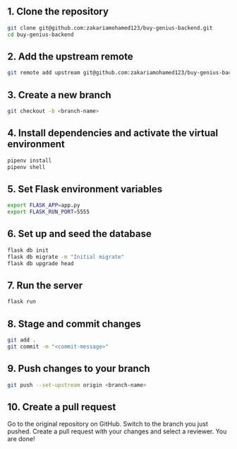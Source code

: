 ## 1. Clone the repository
```bash
git clone git@github.com:zakariamohamed123/buy-genius-backend.git
cd buy-genius-backend
```
## 2. Add the upstream remote
```bash
git remote add upstream git@github.com:zakariamohamed123/buy-genius-backend.git
```
## 3. Create a new branch
```bash
git checkout -b <branch-name>
```
## 4. Install dependencies and activate the virtual environment
```bash
pipenv install
pipenv shell
```
## 5. Set Flask environment variables
```bash
export FLASK_APP=app.py
export FLASK_RUN_PORT=5555
```
## 6. Set up and seed the database
```bash
flask db init
flask db migrate -m "Initial migrate"
flask db upgrade head
```
## 7. Run the server
```bash
flask run
```
## 8. Stage and commit changes
```bash
git add .
git commit -m "<commit-message>"
```
## 9. Push changes to your branch
```bash
git push --set-upstream origin <branch-name>
```
## 10. Create a pull request
Go to the original repository on GitHub.
Switch to the branch you just pushed.
Create a pull request with your changes and select a reviewer.
You are done!

